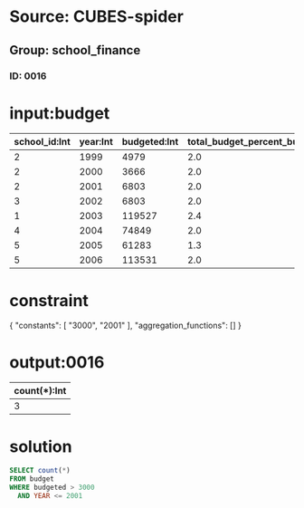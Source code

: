 # Source: CUBES-spider
## Group: school_finance
### ID: 0016

# input:budget

| school_id:Int | year:Int | budgeted:Int | total_budget_percent_budgeted:Dbl | invested:Int | total_budget_percent_invested:Dbl | budget_invested_percent:Str |
|---|---|---|---|---|---|---|
| 2 | 1999 | 4979 | 2.0 | 2134 | 2.0 | 42.9 |
| 2 | 2000 | 3666 | 2.0 | 5840 | 2.0 | 159.3 |
| 2 | 2001 | 6803 | 2.0 | 8335 | 2.0 | 122.5 |
| 3 | 2002 | 6803 | 2.0 | 8335 | 2.0 | 146.9 |
| 1 | 2003 | 119527 | 2.4 | 85249 | 2.2 | 71.3 |
| 4 | 2004 | 74849 | 2.0 | 95542 | 2.2 | 127.6 |
| 5 | 2005 | 61283 | 1.3 | 140102 | 2.7 | 228.8 |
| 5 | 2006 | 113531 | 2.0 | 146102 | 2.7 | 228.6 |

# constraint

{
  "constants": [
    "3000",
    "2001"
  ],
  "aggregation_functions": []
}

# output:0016

| count(*):Int |
|---|
| 3 |

# solution

```sql
SELECT count(*)
FROM budget
WHERE budgeted > 3000
  AND YEAR <= 2001
```
